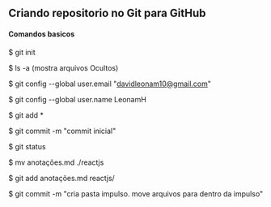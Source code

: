 ## Criando repositorio no Git para GitHub

#### Comandos basicos 

$ git init

$ ls -a (mostra arquivos Ocultos)

$ git config --global user.email "davidleonam10@gmail.com"

$ git config --global user.name LeonamH

$ git add *

$ git commit -m "commit inicial"

$ git status

$ mv anotações.md ./reactjs

$ git add anotações.md reactjs/

$ git commit -m "cria pasta impulso. move arquivos para dentro da impulso"    
